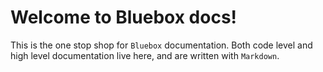 # Welcome to Bluebox docs!

This is the one stop shop for `Bluebox` documentation. Both code level and high level documentation live here, and are written with `Markdown`.

